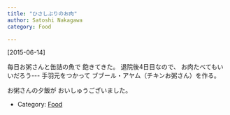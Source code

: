 ```yaml
---
title: "ひさしぶりのお肉"
author: Satoshi Nakagawa
category: Food

---
```


[2015-06-14]  

 毎日お粥さんと缶詰の魚で
飽きてきた。
退院後4日目なので、
お肉たべてもいいだろう---
手羽元をつかって
ブブール・アヤム（チキンお粥さん）を作る。

 お粥さんの夕飯が
おいしゅうございました。

- Category: [Food](/categories.html#Food)

